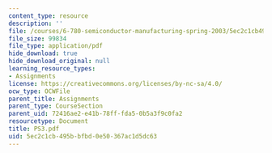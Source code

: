 ```yaml
---
content_type: resource
description: ''
file: /courses/6-780-semiconductor-manufacturing-spring-2003/5ec2c1cb495bbfbd0e50367ac1d5dc63_PS3.pdf
file_size: 99834
file_type: application/pdf
hide_download: true
hide_download_original: null
learning_resource_types:
- Assignments
license: https://creativecommons.org/licenses/by-nc-sa/4.0/
ocw_type: OCWFile
parent_title: Assignments
parent_type: CourseSection
parent_uid: 72416ae2-e41b-78ff-fda5-0b5a3f9c0fa2
resourcetype: Document
title: PS3.pdf
uid: 5ec2c1cb-495b-bfbd-0e50-367ac1d5dc63
---
```


